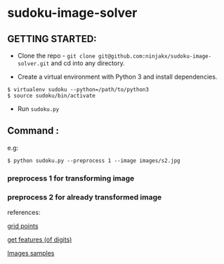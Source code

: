 # sudoku-image-solver

## GETTING STARTED:

- Clone the repo - `git clone git@github.com:ninjakx/sudoku-image-solver.git` and cd into any directory.

- Create a virtual environment with Python 3 and install dependencies.

```
$ virtualenv sudoku --python=/path/to/python3
$ source sudoku/bin/activate
```

- Run `sudoku.py`

## Command :
e.g:
```
$ python sudoku.py --preprocess 1 --image images/s2.jpg

```
### preprocess 1 for transforming image
### preprocess 2 for already transformed image



references:

[grid points](https://stackoverflow.com/questions/10196198/how-to-remove-convexity-defects-in-a-sudoku-square)

[get features (of digits)](https://medium.com/@neshpatel/solving-sudoku-part-ii-9a7019d196a2)

[Images samples](https://github.com/eatonk/sudoku-image-solver/tree/master/sudoku_images)
